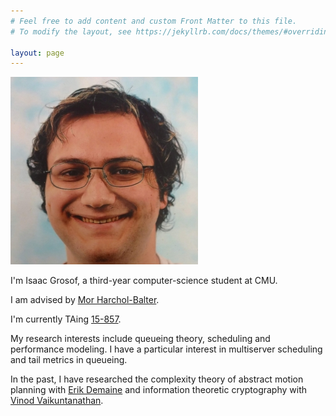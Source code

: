 ```yaml
---
# Feel free to add content and custom Front Matter to this file.
# To modify the layout, see https://jekyllrb.com/docs/themes/#overriding-theme-defaults

layout: page
---
```

![Isaac Grosof's portrait](/assets/portrait-small.jpg)

I'm Isaac Grosof, a third-year computer-science student at CMU.

I am advised by [Mor Harchol-Balter](https://www.cs.cmu.edu/~harchol/).

I'm currently TAing [15-857](http://www.cs.cmu.edu/~harchol/Perfclass/class19fall.html).

My research interests include queueing theory, scheduling and performance modeling. I have a particular interest in multiserver scheduling and tail metrics in queueing.

In the past,
I have researched the complexity theory of abstract motion planning with [Erik Demaine](http://erikdemaine.org/)
and information theoretic cryptography with [Vinod Vaikuntanathan](https://people.csail.mit.edu/vinodv/).
